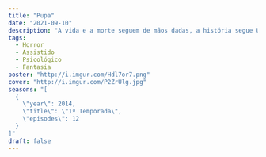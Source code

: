 ```yaml
---
title: "Pupa"
date: "2021-09-10"
description: "A vida e a morte seguem de mãos dadas, a história segue Utsutsu e Yume Hasegawa, um garoto e sua pequena irmãzinha que sempre se encontram sozinhos. Um dia, Yume vê uma misteriosa borboleta vermelha e seu corpo começa a se transformar numa estranha metamorfose— numa criatura que come humanos. Utsutsu busca uma forma para recuperar sua pequena irmã."
tags:
  - Horror
  - Assistido
  - Psicológico
  - Fantasia
poster: "http://i.imgur.com/Hdl7or7.png"
cover: "http://i.imgur.com/P2ZrUlg.jpg"
seasons: "[
  {
    \"year\": 2014,
    \"title\": \"1ª Temporada\",
    \"episodes\": 12
  }
]"
draft: false
---
```

